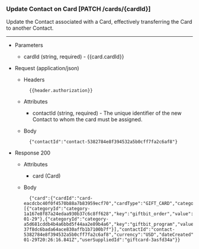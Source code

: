 ### Update Contact on Card [PATCH /cards/{cardId}]
Update the Contact associated with a Card, effectively transferring the Card to another Contact.

---
+ Parameters 
    + cardId (string, required) - {{card.cardId}}

+ Request (application/json)
    + Headers
    
            {{header.authorization}}
            
    + Attributes
        + contactId (string, required) - The unique identifier of the new Contact to whom the card must be assigned.
            
    + Body
    
            {"contactId":"contact-5382784e8f394532a5b0cff7fa2c6af8"}

+ Response 200

    + Attributes 
        + card (Card)

    + Body
        
            {"card":{"cardId":"card-eacdcbc40f0f4570b88a7b83959ecf70","cardType":"GIFT_CARD","categories":[{"categoryId":"category-1a167e8f87a24edaa930b37c6c8ff628","key":"giftbit_order","value":"2018-01-29"},{"categoryId":"category-a5d681cddb4b4a6bbd5f44aa2e89b4a6","key":"giftbit_program","value":"program-37f8dc6bada64ace830affb1b7100b7f"}],"contactId":"contact-5382784e8f394532a5b0cff7fa2c6af8","currency":"USD","dateCreated":"2018-01-29T20:26:16.841Z","userSuppliedId":"giftcard-3asfd34a"}}
